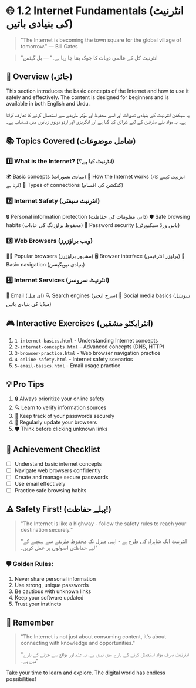 # 🌐 1.2 Internet Fundamentals (انٹرنیٹ کی بنیادی باتیں)

> "The Internet is becoming the town square for the global village of tomorrow." — Bill Gates

> "انٹرنیٹ کل کے عالمی دیہات کا چوک بنتا جا رہا ہے۔" — بل گیٹس

## 🎯 Overview (جائزہ)

This section introduces the basic concepts of the Internet and how to use it safely and effectively. The content is designed for beginners and is available in both English and Urdu.

یہ سیکشن انٹرنیٹ کے بنیادی تصورات اور اسے محفوظ اور مؤثر طریقے سے استعمال کرنے کا تعارف کراتا ہے۔ یہ مواد نئے صارفین کے لیے ڈیزائن کیا گیا ہے اور انگریزی اور اردو دونوں زبانوں میں دستیاب ہے۔

## 📚 Topics Covered (شامل موضوعات)

### 1️⃣ What is the Internet? (انٹرنیٹ کیا ہے؟)

🌍 Basic concepts (بنیادی تصورات)
🔄 How the Internet works (انٹرنیٹ کیسے کام کرتا ہے)
🔌 Types of connections (کنکشن کی اقسام)

### 2️⃣ Internet Safety (انٹرنیٹ سیفٹی)

🔒 Personal information protection (ذاتی معلومات کی حفاظت)
🛡️ Safe browsing habits (محفوظ براؤزنگ کی عادات)
🔑 Password security (پاس ورڈ سیکیورٹی)

### 3️⃣ Web Browsers (ویب براؤزرز)

🏃‍♂️ Popular browsers (مشہور براؤزرز)
🖥️ Browser interface (براؤزر انٹرفیس)
🧭 Basic navigation (بنیادی نیویگیشن)

### 4️⃣ Internet Services (انٹرنیٹ سروسز)

📧 Email (ای میل)
🔍 Search engines (سرچ انجنز)
🤝 Social media basics (سوشل میڈیا کی بنیادی باتیں)

## 🎮 Interactive Exercises (انٹرایکٹو مشقیں)

1. `1-internet-basics.html` - Understanding Internet concepts
2. `2-internet-concepts.html` - Advanced concepts (DNS, HTTP)
3. `3-browser-practice.html` - Web browser navigation practice
4. `4-online-safety.html` - Internet safety scenarios
5. `5-email-basics.html` - Email usage practice

## 💡 Pro Tips

1. 🔒 Always prioritize your online safety
2. 🔍 Learn to verify information sources
3. 📝 Keep track of your passwords securely
4. 🔄 Regularly update your browsers
5. 🛡️ Think before clicking unknown links

## 🌟 Achievement Checklist

- [ ] Understand basic internet concepts
- [ ] Navigate web browsers confidently
- [ ] Create and manage secure passwords
- [ ] Use email effectively
- [ ] Practice safe browsing habits

## ⚠️ Safety First! (پہلے حفاظت!)

> "The Internet is like a highway - follow the safety rules to reach your destination securely."
>
> "انٹرنیٹ ایک شاہراہ کی طرح ہے - اپنی منزل تک محفوظ طریقے سے پہنچنے کے لیے حفاظتی اصولوں پر عمل کریں۔"

### 🛡️ Golden Rules:

1. Never share personal information
2. Use strong, unique passwords
3. Be cautious with unknown links
4. Keep your software updated
5. Trust your instincts

## 🎉 Remember

> "The Internet is not just about consuming content, it's about connecting with knowledge and opportunities."
>
> "انٹرنیٹ صرف مواد استعمال کرنے کے بارے میں نہیں ہے، یہ علم اور مواقع سے جڑنے کے بارے میں ہے۔"

Take your time to learn and explore. The digital world has endless possibilities!
